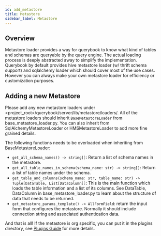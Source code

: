 ```yaml
---
id: add_metastore
title: Metastore
sidebar_label: Metastore
---
```


## Overview

Metastore loader provides a way for querybook to know what kind of tables and schemas are queryable by the query engine. The actual loading process is deeply abstracted away to simplify the implementation. Querybook by default provides hive metastore loader (w/ thrift schema support) and sqlalchemy loader which should cover most of the use cases. However you can always make your own metastore loader for efficiency or customization purposes.

## Adding a new Metastore

Please add any new metastore loaders under <project_root>/querybook/server/lib/metastore/loaders/. All of the metastore loaders should inherit `BaseMetastoreLoader` from base_metastore_loader.py. You can also inherit from SqlAlchemyMetastoreLoader or HMSMetastoreLoader to add more fine grained details.

The following functions needs to be overloaded when inheriting from BaseMetastoreLoader:

-   `get_all_schema_names() -> string[]`: Return a list of schema names in the metastore.
-   `get_all_table_names_in_schema(schema_name: str) -> string[]`: Return a list of table names under the schema.
-   `get_table_and_columns(schema_name: str, table_name: str) -> Tuple[DataTable, List[DataColumn]]`: This is the main function which loads the table information and a list of its columns. See DataTable, DataColumn in base_metastore_loader.py to learn about the structure of data that needs to be returned.
-   `get_metastore_params_template() -> AllFormField`: return the input form that configures the metastore. Normally it should include connection string and associated authentication data.

And that is all! If the metastore is org specific, you can put it in the plugins directory, see [Plugins Guide](plugins.md) for more details.
